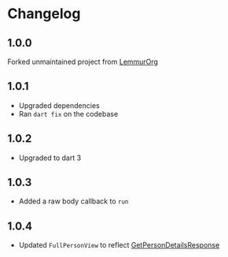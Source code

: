 # Changelog

## 1.0.0
  
Forked unmaintained project from [LemmurOrg](https://github.com/LemmurOrg/lemmy_api_client)

## 1.0.1

- Upgraded dependencies
- Ran `dart fix` on the codebase

## 1.0.2

- Upgraded to dart 3

## 1.0.3

- Added a raw body callback to `run`

## 1.0.4

- Updated `FullPersonView` to reflect [GetPersonDetailsResponse](https://join-lemmy.org/api/interfaces/GetPersonDetailsResponse.html)
